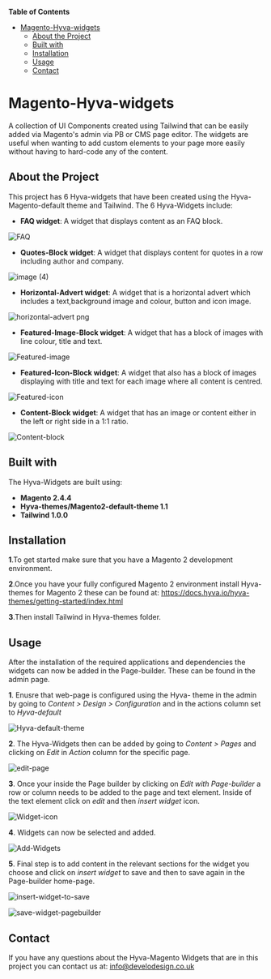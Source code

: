 <!-- START doctoc generated TOC please keep comment here to allow auto update -->
<!-- DON'T EDIT THIS SECTION, INSTEAD RE-RUN doctoc TO UPDATE -->
**Table of Contents**

- [Magento-Hyva-widgets](#magento-hyva-widgets)
  - [About the Project](#about-the-project)
  - [Built with](#built-with)    
  - [Installation](#installation)    
  - [Usage](#usage)     
  - [Contact](#contact)
  

<!-- END doctoc generated TOC please keep comment here to allow auto update -->







# Magento-Hyva-widgets
A collection of UI Components created using Tailwind that can be easily added via Magento's admin via PB or CMS page editor. The widgets are useful when wanting to add custom elements to your page more easily without having to hard-code any of the content. 







## About the Project

This project has 6 Hyva-widgets that have been created using the Hyva-Magento-default theme and Tailwind. The 6 Hyva-Widgets include:

* **FAQ widget**: A widget that displays content as an FAQ block.


![FAQ](https://user-images.githubusercontent.com/102522996/227517293-36937211-70d3-460a-bc1b-45f646abdcb6.png)


* **Quotes-Block widget**: A widget that displays content for quotes in a row including author and company.


![image (4)](https://user-images.githubusercontent.com/102522996/227515281-268138ed-0b1f-4e85-bd20-b302bb0ce4b6.png)



* **Horizontal-Advert widget**: A widget that is a horizontal advert which includes a text,background image and colour, button and icon image.


![horizontal-advert png](https://user-images.githubusercontent.com/102522996/227517885-74e406e2-01d6-419a-9639-a336016a1528.png)



* **Featured-Image-Block widget**: A widget that has a block of images with line colour, title and text.


![Featured-image](https://user-images.githubusercontent.com/102522996/227517860-403e5bce-46de-48da-80de-f9cd518ccef3.png)



* **Featured-Icon-Block widget**: A widget that also has a block of images displaying with title and text for each image where all content is centred.


![Featured-icon](https://user-images.githubusercontent.com/102522996/227517842-6c634798-acf1-488f-bb30-61d561abcc25.png)



* **Content-Block widget**: A widget that has an image or content either in the left or right side in a 1:1 ratio. 


![Content-block](https://user-images.githubusercontent.com/102522996/227517817-31bde2a9-4fcb-4a5d-9bff-d9372d753664.png)



## Built with

The Hyva-Widgets are built using:

* **Magento 2.4.4**
* **Hyva-themes/Magento2-default-theme 1.1**
* **Tailwind 1.0.0**



## Installation

**1**.To get started make sure that you have a Magento 2 development environment.

**2**.Once you have your fully configured Magento 2 environment install Hyva-themes for Magento 2 these can be found at:
https://docs.hyva.io/hyva-themes/getting-started/index.html

**3**.Then install Tailwind in Hyva-themes folder.
 


## Usage

After the installation of the required applications and dependencies the widgets can now be added in the Page-builder. These can be found in the admin page.

**1**. Enusre that web-page is configured using the Hyva- theme in the admin by going to *Content > Design > Configuration* and in the actions column set to *Hyva-default*

![Hyva-default-theme](https://user-images.githubusercontent.com/102522996/227527077-a40043ff-99df-410e-83b0-4f184d67d03a.png)




**2**. The Hyva-Widgets then can be added by going to *Content > Pages* and clicking on *Edit* in *Action* column for the specific page.

![edit-page](https://user-images.githubusercontent.com/102522996/227529543-ac8bcf3e-5715-4ad1-a0b7-652d7d4efbef.png)

**3**. Once your inside the Page builder by clicking on *Edit with Page-builder* a row or column needs to be added to the page and text element. Inside of the text element click on *edit* and then *insert widget* icon. 

![Widget-icon](https://user-images.githubusercontent.com/102522996/227531396-636fece9-9c1c-43cf-9c69-ef75448d77af.png)

**4**. Widgets can now be selected and added.

![Add-Widgets](https://user-images.githubusercontent.com/102522996/227548778-e6b12fc1-ac9d-490c-ad4c-e67033a0779a.png)

**5**. Final step is to add content in the relevant sections for the widget you choose and click on *insert widget* to save and then to save again in the Page-builder home-page. 
   
![insert-widget-to-save](https://user-images.githubusercontent.com/102522996/227553803-f723d40a-712b-433c-8691-73c87e72e4ca.png)

![save-widget-pagebuilder](https://user-images.githubusercontent.com/102522996/227554098-3a3e4502-fb21-4fe7-9923-3fc75bdabbb5.png)
   




## Contact

If you have any questions about the Hyva-Magento Widgets that are in this project you can contact us at: info@develodesign.co.uk



